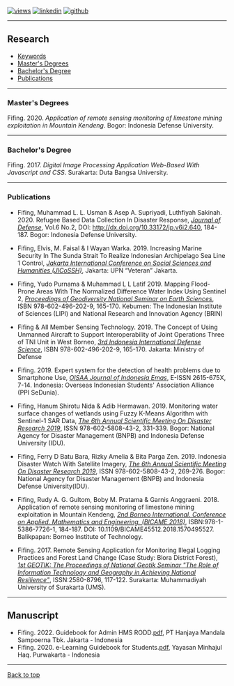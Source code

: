 [![views](https://hits.seeyoufarm.com/api/count/incr/badge.svg?url=https%3A%2F%2Fgithub.com%2Fhoward-haowen%2Fhoward-haowen.github.io&count_bg=%2367E805&title_bg=%23555555&icon=grav.svg&icon_color=%2367E805&title=Visitors&edge_flat=false)](https://hits.seeyoufarm.com) [![linkedin](https://img.shields.io/badge/View-My_LinkedIn-0A66C2?style=flat&logo=linkedin&logoColor=white)](https://www.linkedin.com/in/fifing/) [![github](https://img.shields.io/badge/View_My_GitHub-181717?style=flat-square&logo=github&logoColor=white)](https://github.com/fifing3/) 

---
## Research

- [Keywords](#keywords)
- [Master's Degrees](#phd-dissertation)
- [Bachelor's Degree](#ma-thesis)
- [Publications](#publications)

---
### Master's Degrees
Fifing. 2020. *Application of remote sensing monitoring of limestone mining exploitation in Mountain Kendeng*. Bogor: Indonesia Defense University. 

---
### Bachelor's Degree
Fifing. 2017. *Digital Image Processing Application Web-Based With Javascript and CSS*. Surakarta: Duta Bangsa University.

---
### Publications
- Fifing, Muhammad L. L. Usman & Asep A. Supriyadi, Luthfiyah Sakinah. 2020. Refugee Based Data Collection In Disaster Response, [*Journal of Defense*](https://jurnal.idu.ac.id/index.php/DefenseJournal/article/view/640/lulupdf), Vol.6 No.2, DOI: http://dx.doi.org/10.33172/jp.v6i2.640, 184-187. Bogor: Indonesia Defense University.

- Fifing, Elvis, M. Faisal & I Wayan Warka. 2019. Increasing Marine Security In The Sunda Strait To Realize Indonesian Archipelago Sea Line 1 Control, [*Jakarta International Conference on Social Sciences and Humanities (JICoSSH)*](https://fifing3.github.io/pdf/JICoSSH.pdf), Jakarta: UPN “Veteran” Jakarta.

- Fifing, Yudo Purnama & Muhammad L L Latif 2019. Mapping Flood-Prone Areas With The Normalized Difference Water Index Using Sentinel 2, [*Proceedings of Geodiversity National Seminar on Earth Sciences*](https://penerbit.brin.go.id/press/catalog/view/353/284/2003-1), ISBN 978-602-496-202-9, 165-170. Kebumen: The Indonesian Institute of Sciences (LIPI) and National Research and Innovation Agency (BRIN)

- Fifing & All Member Sensing Technology. 2019. The Concept of Using Unmanned Aircraft to Support Interoperability of Joint Operations Three of TNI Unit in West Borneo, [*3rd Indonesia International Defense Science*](http://www.iidss.org/proceeding/), ISBN 978-602-496-202-9, 165-170. Jakarta: Ministry of Defense

- Fifing. 2019. Expert system for the detection of health problems due to Smartphone Use, [*OISAA Journal of Indonesia Emas*](https://ejournal.ppi.id/index.php/oisaa/article/view/36), E-ISSN 2615-675X, 7-14. Indonesia: Overseas Indonesian Students' Association Alliance (PPI SeDunia).

- Fifing, Hanum Shirotu Nida & Adib Hermawan. 2019. Monitoring water surface changes of wetlands using Fuzzy K-Means Algorithm with Sentinel-1 SAR Data, [*The 6th Annual Scientific Meeting On Disaster Research 2019*](https://fifing3.github.io/pdf/icdm1.pdf), ISSN 978-602-5808-43-2, 331-339. Bogor: National Agency for Disaster Management (BNPB) and Indonesia Defense University (IDU).

- Fifing, Ferry D Batu Bara, Rizky Amelia & Bita Parga Zen. 2019. Indonesia Disaster Watch With Satellite Imagery, [*The 6th Annual Scientific Meeting On Disaster Research 2019*](https://www.researchgate.net/publication/337705890_Utilization_of_Social_Media_in_Flood_Disaster_Preparedness_by_the_Disaster_Alert_Village_in_Semarang_City), ISSN 978-602-5808-43-2, 269-276. Bogor: National Agency for Disaster Management (BNPB) and Indonesia Defense University(IDU).

- Fifing, Rudy A. G. Gultom, Boby M. Pratama & Garnis Anggraeni. 2018. Application of remote sensing monitoring of limestone mining exploitation in Mountain Kendeng, [*2nd Borneo International. Conference on Applied. Mathematics and Engineering. (BICAME 2018)*](https://ieeexplore.ieee.org/document/9084608), ISBN:978-1-5386-7726-1, 184-187. DOI: 10.1109/BICAME45512.2018.1570495527. Balikpapan: Borneo Institute of Technology.

- Fifing. 2017. Remote Sensing Application for Monitoring Illegal Logging Practices and Forest Land Change (Case Study: Blora District Forest), [*1st GEOTIK: The Proceedings of National Geotik Seminar "The Role of Information Technology and Geography in Achieving National Resilience"*](https://publikasiilmiah.ums.ac.id/bitstream/handle/11617/9090/geotik2017_15.pdf?sequence=1&isAllowed=y),  ISSN:2580-8796, 117-122. Surakarta: Muhammadiyah University of Surakarta (UMS).

---
## Manuscript
- Fifing. 2022. Guidebook for Admin HMS RODD.[pdf](https://fifing3.github.io/pdf/Guide-Book-HMS-RODD.pdf), PT Hanjaya Mandala Sampoerna Tbk. Jakarta - Indonesia
- Fifing. 2020. e-Learning Guidebook for Students.[pdf](https://fifing3.github.io/pdf/e-learning-for-student.pdf), Yayasan Minhajul Haq. Purwakarta - Indonesia


---
[Back to top](#)
<!-- p style="font-size:11px">Page template forked from <a href="https://github.com/evanca/quick-portfolio">evanca</a></p> -->
<!-- Remove above link if you don't want to attibute -->

